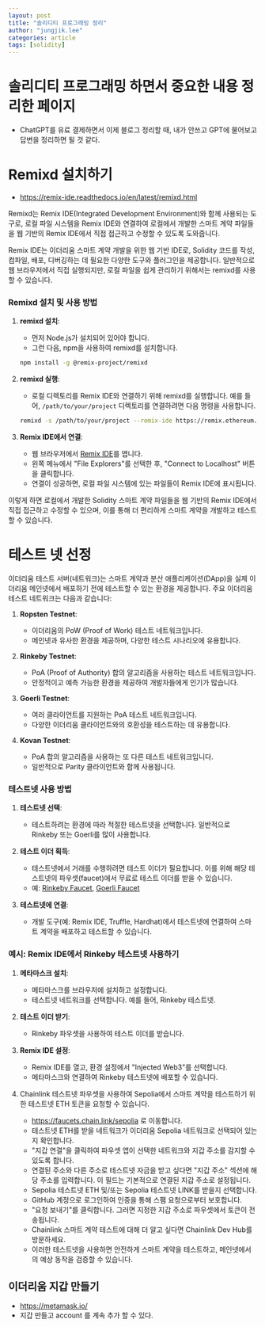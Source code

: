 ```yaml
---
layout: post
title: "솔리디티 프로그래밍 정리"
author: "jungjik.lee"
categories: article
tags: [solidity]
---
```


# 솔리디티 프로그래밍 하면서 중요한 내용 정리한 페이지
- ChatGPT를 유료 결제하면서 이제 블로그 정리할 때, 내가 안쓰고 GPT에 물어보고 답변을 정리하면 될 것 같다.

# Remixd 설치하기
- https://remix-ide.readthedocs.io/en/latest/remixd.html

Remixd는 Remix IDE(Integrated Development Environment)와 함께 사용되는 도구로, 로컬 파일 시스템을 Remix IDE와 연결하여 로컬에서 개발한 스마트 계약 파일들을 웹 기반의 Remix IDE에서 직접 접근하고 수정할 수 있도록 도와줍니다.

Remix IDE는 이더리움 스마트 계약 개발을 위한 웹 기반 IDE로, Solidity 코드를 작성, 컴파일, 배포, 디버깅하는 데 필요한 다양한 도구와 플러그인을 제공합니다. 일반적으로 웹 브라우저에서 직접 실행되지만, 로컬 파일을 쉽게 관리하기 위해서는 remixd를 사용할 수 있습니다.

### Remixd 설치 및 사용 방법

1. **remixd 설치**:
   - 먼저 Node.js가 설치되어 있어야 합니다.
   - 그런 다음, npm을 사용하여 remixd를 설치합니다.

   ```bash
   npm install -g @remix-project/remixd
   ```

2. **remixd 실행**:
   - 로컬 디렉토리를 Remix IDE와 연결하기 위해 remixd를 실행합니다. 예를 들어, `/path/to/your/project` 디렉토리를 연결하려면 다음 명령을 사용합니다.

   ```bash
   remixd -s /path/to/your/project --remix-ide https://remix.ethereum.org
   ```

3. **Remix IDE에서 연결**:
   - 웹 브라우저에서 [Remix IDE](https://remix.ethereum.org)를 엽니다.
   - 왼쪽 메뉴에서 "File Explorers"를 선택한 후, "Connect to Localhost" 버튼을 클릭합니다.
   - 연결이 성공하면, 로컬 파일 시스템에 있는 파일들이 Remix IDE에 표시됩니다.

이렇게 하면 로컬에서 개발한 Solidity 스마트 계약 파일들을 웹 기반의 Remix IDE에서 직접 접근하고 수정할 수 있으며, 이를 통해 더 편리하게 스마트 계약을 개발하고 테스트할 수 있습니다.

# 테스트 넷 선정

이더리움 테스트 서버(네트워크)는 스마트 계약과 분산 애플리케이션(DApp)을 실제 이더리움 메인넷에서 배포하기 전에 테스트할 수 있는 환경을 제공합니다. 주요 이더리움 테스트 네트워크는 다음과 같습니다:

1. **Ropsten Testnet**:
   - 이더리움의 PoW (Proof of Work) 테스트 네트워크입니다.
   - 메인넷과 유사한 환경을 제공하며, 다양한 테스트 시나리오에 유용합니다.

2. **Rinkeby Testnet**:
   - PoA (Proof of Authority) 합의 알고리즘을 사용하는 테스트 네트워크입니다.
   - 안정적이고 예측 가능한 환경을 제공하여 개발자들에게 인기가 많습니다.

3. **Goerli Testnet**:
   - 여러 클라이언트를 지원하는 PoA 테스트 네트워크입니다.
   - 다양한 이더리움 클라이언트와의 호환성을 테스트하는 데 유용합니다.

4. **Kovan Testnet**:
   - PoA 합의 알고리즘을 사용하는 또 다른 테스트 네트워크입니다.
   - 일반적으로 Parity 클라이언트와 함께 사용됩니다.

### 테스트넷 사용 방법

1. **테스트넷 선택**:
   - 테스트하려는 환경에 따라 적절한 테스트넷을 선택합니다. 일반적으로 Rinkeby 또는 Goerli를 많이 사용합니다.

2. **테스트 이더 획득**:
   - 테스트넷에서 거래를 수행하려면 테스트 이더가 필요합니다. 이를 위해 해당 테스트넷의 파우셋(faucet)에서 무료로 테스트 이더를 받을 수 있습니다.
   - 예: [Rinkeby Faucet](https://faucet.rinkeby.io/), [Goerli Faucet](https://goerli-faucet.slock.it/)

3. **테스트넷에 연결**:
   - 개발 도구(예: Remix IDE, Truffle, Hardhat)에서 테스트넷에 연결하여 스마트 계약을 배포하고 테스트할 수 있습니다.

### 예시: Remix IDE에서 Rinkeby 테스트넷 사용하기

1. **메타마스크 설치**:
   - 메타마스크를 브라우저에 설치하고 설정합니다.
   - 테스트넷 네트워크를 선택합니다. 예를 들어, Rinkeby 테스트넷.

2. **테스트 이더 받기**:
   - Rinkeby 파우셋을 사용하여 테스트 이더를 받습니다.

3. **Remix IDE 설정**:
   - Remix IDE를 열고, 환경 설정에서 "Injected Web3"를 선택합니다.
   - 메타마스크와 연결하여 Rinkeby 테스트넷에 배포할 수 있습니다.

4. Chainlink 테스트넷 파우셋을 사용하여 Sepolia에서 스마트 계약을 테스트하기 위한 테스트넷 ETH 토큰을 요청할 수 있습니다.
   - https://faucets.chain.link/sepolia 로 이동합니다.
   - 테스트넷 ETH를 받을 네트워크가 이더리움 Sepolia 네트워크로 선택되어 있는지 확인합니다.
   - "지갑 연결"을 클릭하여 파우셋 앱이 선택한 네트워크와 지갑 주소를 감지할 수 있도록 합니다.
   - 연결된 주소와 다른 주소로 테스트넷 자금을 받고 싶다면 "지갑 주소" 섹션에 해당 주소를 입력합니다. 이 필드는 기본적으로 연결된 지갑 주소로 설정됩니다.
   - Sepolia 테스트넷 ETH 및/또는 Sepolia 테스트넷 LINK를 받을지 선택합니다.
   - GitHub 계정으로 로그인하여 인증을 통해 스팸 요청으로부터 보호합니다.
   - "요청 보내기"를 클릭합니다. 그러면 지정한 지갑 주소로 파우셋에서 토큰이 전송됩니다.
   - Chainlink 스마트 계약 테스트에 대해 더 알고 싶다면 Chainlink Dev Hub를 방문하세요.
   - 이러한 테스트넷을 사용하면 안전하게 스마트 계약을 테스트하고, 메인넷에서의 예상 동작을 검증할 수 있습니다.

## 이더리움 지갑 만들기
   - https://metamask.io/
   - 지갑 만들고 account 를 계속 추가 할 수 있다.
